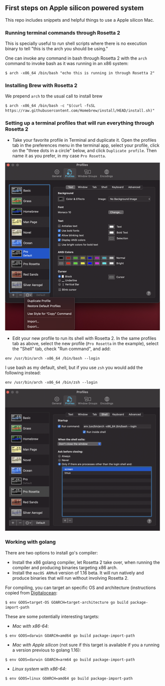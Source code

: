 ## First steps on Apple silicon powered system

This repo includes snippets and helpful things to use a Apple silicon Mac. 

### Running terminal commands through Rosetta 2

This is specially useful to run shell scripts where there is no execution
binary to tell "this is the arch you should be using."

One can invoke any command in bash through Rosetta 2 with the `arch` command to invoke bash as it was running in an x86 system:
```
$ arch -x86_64 /bin/bash "echo this is running in through Rosetta 2"
```

### Installing Brew with Rosetta 2

We prepend `arch` to the usual call to install brew

```
$ arch -x86_64 /bin/bash -c "$(curl -fsSL https://raw.githubusercontent.com/Homebrew/install/HEAD/install.sh)"
```

### Setting up a terminal profiles that will run everything through Rosetta 2

- Take your favorite profile in Terminal and duplicate it. Open the profiles 
tab in the  preferences menu in the terminal app, select your profile, click on
the "three dots in a circle" below, and click `Duplicate profile`. Then name it
as you prefer, in my case `Pro Rosetta`.

![alt text](duplicate.png)

- Edit your new profile to run its shell with Rosetta 2. In the same profiles
tab as above, select the new profile (`Pro Rosetta` in the example), select
the "Shell" tab, check "Run command", and add:
```
env /usr/bin/arch -x86_64 /bin/bash --login
```
I use bash as my default, shell, but if you use `zsh` you would add the
following instead:
```
env /usr/bin/arch -x86_64 /bin/zsh --login
```
![alt text](edit_profile.png)

### Working with golang

There are two options to install go's compiler:

- Install the x86 golang compiler, let Rosetta 2 take over, when running the
compiler and producing binaries targeting x86 arch.
- Install the `macOS ARMv8` version of 1.16 beta. It will run natively and
produce binaries that will run without involving Rosetta 2.

For compiling, you can target an specific OS and architecture (instructions
copied from [Digitalocean](https://www.digitalocean.com/community/tutorials/how-to-build-go-executables-for-multiple-platforms-on-ubuntu-16-04):

```
$ env GOOS=target-OS GOARCH=target-architecture go build package-import-path
```

These are some potentially interesting targets:

- *Mac with x86-64*:
```
$ env GOOS=darwin GOARCH=amd64 go build package-import-path
```

- *Mac with Apple silicon* (not sure if this target is available
if you a running a version previous to golang 1.16):
```
$ env GOOS=darwin GOARCH=arm64 go build package-import-path
```

- *Linux system with x86-64*:
```
$ env GOOS=linux GOARCH=amd64 go build package-import-path
```

